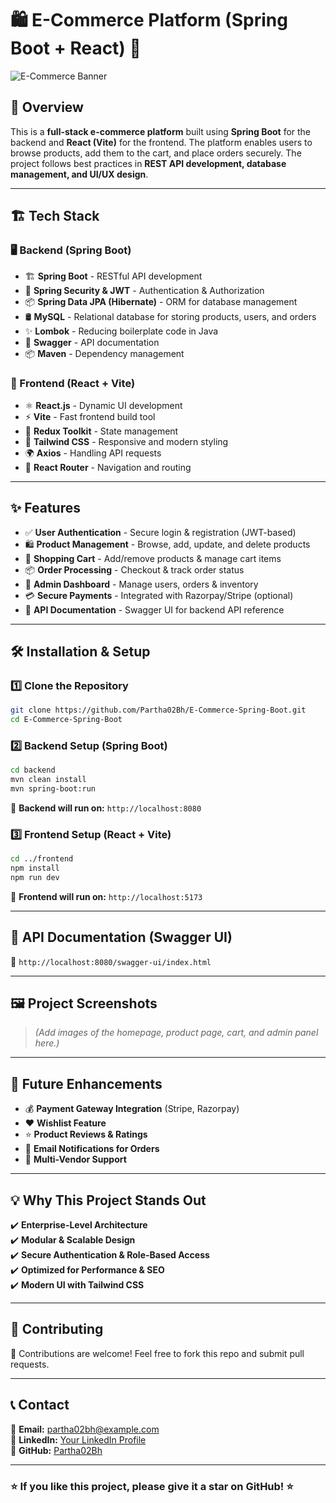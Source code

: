 # 🛍️ E-Commerce Platform (Spring Boot + React) 🚀

![E-Commerce Banner](https://via.placeholder.com/1000x300?text=E-Commerce+Platform)

## 🌟 Overview
This is a **full-stack e-commerce platform** built using **Spring Boot** for the backend and **React (Vite)** for the frontend. The platform enables users to browse products, add them to the cart, and place orders securely. The project follows best practices in **REST API development, database management, and UI/UX design**.

---

## 🏗️ Tech Stack

### **🖥️ Backend (Spring Boot)**
- 🏗 **Spring Boot** - RESTful API development
- 🔐 **Spring Security & JWT** - Authentication & Authorization
- 📦 **Spring Data JPA (Hibernate)** - ORM for database management
- 🛢 **MySQL** - Relational database for storing products, users, and orders
- ✨ **Lombok** - Reducing boilerplate code in Java
- 📜 **Swagger** - API documentation
- 📦 **Maven** - Dependency management

### **🎨 Frontend (React + Vite)**
- ⚛ **React.js** - Dynamic UI development
- ⚡ **Vite** - Fast frontend build tool
- 🔄 **Redux Toolkit** - State management
- 🎨 **Tailwind CSS** - Responsive and modern styling
- 🌍 **Axios** - Handling API requests
- 🚏 **React Router** - Navigation and routing

---

## ✨ Features
- ✅ **User Authentication** - Secure login & registration (JWT-based)
- 🛍️ **Product Management** - Browse, add, update, and delete products
- 🛒 **Shopping Cart** - Add/remove products & manage cart items
- 📦 **Order Processing** - Checkout & track order status
- 🏢 **Admin Dashboard** - Manage users, orders & inventory
- 💳 **Secure Payments** - Integrated with Razorpay/Stripe (optional)
- 📄 **API Documentation** - Swagger UI for backend API reference

---

## 🛠️ Installation & Setup

### **1️⃣ Clone the Repository**
```sh
git clone https://github.com/Partha02Bh/E-Commerce-Spring-Boot.git
cd E-Commerce-Spring-Boot
```

### **2️⃣ Backend Setup (Spring Boot)**
```sh
cd backend
mvn clean install
mvn spring-boot:run
```
📌 **Backend will run on:** `http://localhost:8080`

### **3️⃣ Frontend Setup (React + Vite)**
```sh
cd ../frontend
npm install
npm run dev
```
📌 **Frontend will run on:** `http://localhost:5173`

---

## 📌 API Documentation (Swagger UI)
📍 `http://localhost:8080/swagger-ui/index.html`

---

## 🖼️ Project Screenshots
> *(Add images of the homepage, product page, cart, and admin panel here.)*

---

## 🚀 Future Enhancements
- 💰 **Payment Gateway Integration** (Stripe, Razorpay)
- ❤️ **Wishlist Feature**
- ⭐ **Product Reviews & Ratings**
- 📩 **Email Notifications for Orders**
- 🏪 **Multi-Vendor Support**

---

## 💡 Why This Project Stands Out
✔️ **Enterprise-Level Architecture**  
✔️ **Modular & Scalable Design**  
✔️ **Secure Authentication & Role-Based Access**  
✔️ **Optimized for Performance & SEO**  
✔️ **Modern UI with Tailwind CSS**  

---

## 🤝 Contributing
🙌 Contributions are welcome! Feel free to fork this repo and submit pull requests.

---

## 📞 Contact
📧 **Email:** partha02bh@example.com  
🔗 **LinkedIn:** [Your LinkedIn Profile](https://linkedin.com/in/your-profile)  
🔗 **GitHub:** [Partha02Bh](https://github.com/Partha02Bh)  

---

### ⭐ If you like this project, please give it a star on GitHub! ⭐
